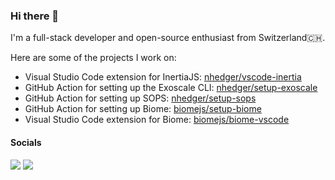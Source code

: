 ### Hi there 👋

I'm a full-stack developer and open-source enthusiast from Switzerland🇨🇭.

Here are some of the projects I work on:

- Visual Studio Code extension for InertiaJS: [nhedger/vscode-inertia](https://github.com/nhedger/vscode-inertia)
- GitHub Action for setting up the Exoscale CLI: [nhedger/setup-exoscale](https://github.com/nhedger/setup-exoscale)
- GitHub Action for setting up SOPS: [nhedger/setup-sops](https://github.com/nhedger/setup-sops)
- GitHub Action for setting up Biome: [biomejs/setup-biome](https://github.com/biomejs/setup-biome)
- Visual Studio Code extension for Biome: [biomejs/biome-vscode](https://github.com/biomejs/biome-vscode)

#### Socials

[![](https://img.shields.io/badge/LinkedIn--_.svg?style=social&logo=linkedin)](https://www.linkedin.com/in/nhedger/)
[![](https://img.shields.io/badge/Twitter--_.svg?style=social&logo=twitter)](https://twitter.com/nicolashedger)
